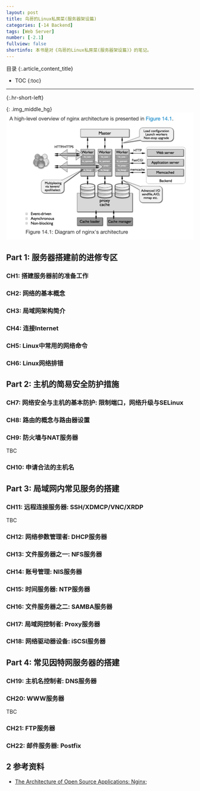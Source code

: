 ```yaml
---
layout: post
title: 鸟哥的Linux私房菜(服务器架设篇)
categories: [-14 Backend]
tags: [Web Server]
number: [-2.1]
fullview: false
shortinfo: 本书是对《鸟哥的Linux私房菜(服务器架设篇)》的笔记。
---
```

目录
{:.article_content_title}


* TOC
{:toc}

---
{:.hr-short-left}

{: .img_middle_hg}
![Nginx_architecture](/assets/images/posts/-14_Backend/2015-11-01-Backend_Nginx/Nginx_architecture.png)

## Part 1: 服务器搭建前的进修专区

### CH1: 搭建服务器前的准备工作

### CH2: 网络的基本概念

### CH3: 局域网架构简介

### CH4: 连接Internet

### CH5: Linux中常用的网络命令

### CH6: Linux网络排错

## Part 2: 主机的简易安全防护措施

### CH7: 网络安全与主机的基本防护: 限制端口，网络升级与SELinux

### CH8: 路由的概念与路由器设置

### CH9: 防火墙与NAT服务器

TBC

### CH10: 申请合法的主机名

## Part 3: 局域网内常见服务的搭建

### CH11: 远程连接服务器: SSH/XDMCP/VNC/XRDP

TBC

### CH12: 网络参数管理者: DHCP服务器

### CH13: 文件服务器之一: NFS服务器

### CH14: 账号管理: NIS服务器

### CH15: 时间服务器: NTP服务器

### CH16: 文件服务器之二: SAMBA服务器

### CH17: 局域网控制者: Proxy服务器

### CH18: 网络驱动器设备: iSCSI服务器

## Part 4: 常见因特网服务器的搭建

### CH19: 主机名控制者: DNS服务器

### CH20: WWW服务器

TBC

### CH21: FTP服务器

### CH22: 邮件服务器: Postfix

## 2 参考资料 ##

- [The Architecture of Open Source Applications: Nginx](http://www.aosabook.org/en/nginx.html);


